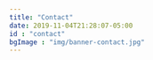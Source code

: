 ```yaml
---
title: "Contact"
date: 2019-11-04T21:28:07-05:00
id : "contact"
bgImage : "img/banner-contact.jpg"
---
```


